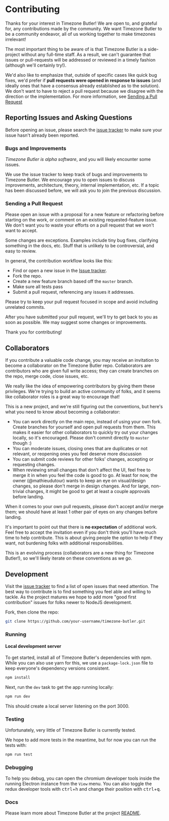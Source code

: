 # Contributing

Thanks for your interest in Timezone Butler! We are open to, and grateful for, any contributions made by the community. We want Timezone Butler to be a community endeavor, all of us working together to make timezones irrelevant!

The most important thing to be aware of is that Timezone Butler is a side-project without any full-time staff. As a result, we can't guarantee that issues or pull-requests will be addressed or reviewed in a timely fashion (although we'll certainly try!).

We'd also like to emphasize that, outside of specific cases like quick bug fixes, we'd prefer if **pull requests were opened in response to issues** (and ideally ones that have a consensus already established as to the solution). We don't want to have to reject a pull request because we disagree with the direction or the implementation. For more information, see [Sending a Pull Request](https://github.com/mathieudutour/timezone-butler/blob/master/CONTRIBUTING.md#sending-a-pull-request)

## Reporting Issues and Asking Questions

Before opening an issue, please search the [issue tracker](https://github.com/mathieudutour/timezone-butler/issues) to make sure your issue hasn't already been reported.

### Bugs and Improvements

_Timezone Butler is alpha software_, and you will likely encounter some issues.

We use the issue tracker to keep track of bugs and improvements to Timezone Butler. We encourage you to open issues to discuss improvements, architecture, theory, internal implementation, etc. If a topic has been discussed before, we will ask you to join the previous discussion.

### Sending a Pull Request

Please open an issue with a proposal for a new feature or refactoring before starting on the work, or comment on an existing requested-feature issue. We don't want you to waste your efforts on a pull request that we won't want to accept.

Some changes are exceptions. Examples include tiny bug fixes, clarifying something in the docs, etc. Stuff that is unlikely to be controversial, and easy to review.

In general, the contribution workflow looks like this:

- Find or open a new issue in the [Issue tracker](https://github.com/mathieudutour/timezone-butler/issues).
- Fork the repo.
- Create a new feature branch based off the `master` branch.
- Make sure all tests pass
- Submit a pull request, referencing any issues it addresses.

Please try to keep your pull request focused in scope and avoid including unrelated commits.

After you have submitted your pull request, we'll try to get back to you as soon as possible. We may suggest some changes or improvements.

Thank you for contributing!

## Collaborators

If you contribute a valuable code change, you may receive an invitation to become a collaborator on the Timezone Butler repo. Collaborators are contributors who are given full write access; they can create branches on the repo, merge code, close issues, etc.

We really like the idea of empowering contributors by giving them these privileges. We're trying to build an active community of folks, and it seems like collaborator roles is a great way to encourage that!

This is a new project, and we're still figuring out the conventions, but here's what you need to know about becoming a collaborator:

- You can work directly on the main repo, instead of using your own fork. Create branches for yourself and open pull requests from them. This makes it easier for other collaborators to quickly try out your changes locally, so it's encouraged. Please don't commit directly to `master` though :)
- You can moderate issues, closing ones that are duplicates or not relevant, or reopening ones you feel deserve more discussion
- You can submit code reviews for other folks' changes, accepting or requesting changes.
- When reviewing small changes that don't affect the UI, feel free to merge it in when you feel the code is good to go. At least for now, the owner (@mathieudutour) wants to keep an eye on visual/design changes, so please don't merge in design changes. And for large, non-trivial changes, it might be good to get at least a couple approvals before landing.

When it comes to your own pull requests, please don't accept and/or merge them; we should have at least 1 other pair of eyes on any changes before landing.

It's important to point out that there is **no expectation** of additional work. Feel free to accept the invitation even if you don't think you'll have much time to help contribute. This is about giving people the option to help if they want, not burdening folks with additional responsibilities.

This is an evolving process (collaborators are a new thing for Timezone Butler!), so we'll likely iterate on these conventions as we go.

## Development

Visit the [issue tracker](https://github.com/mathieudutour/timezone-butler/issues) to find a list of open issues that need attention. The best way to contribute is to find something you feel able and willing to tackle. As the project matures we hope to add more "good first contribution" issues for folks newer to NodeJS development.

Fork, then clone the repo:

```bash
git clone https://github.com/your-username/timezone-butler.git
```

### Running

#### Local development server

To get started, install all of Timezone Butler's dependencies with npm. While you can also use yarn for this, we use a `package-lock.json` file to keep everyone's dependency versions consistent.

```bash
npm install
```

Next, run the `dev` task to get the app running locally:

```bash
npm run dev
```

This should create a local server listening on the port 3000.

### Testing

Unfortunately, very little of Timezone Butler is currently tested.

We hope to add more tests in the meantime, but for now you can run the tests with:

```bash
npm run test
```

### Debugging

To help you debug, you can open the chromium developer tools inside the running Electron instance from the `View` menu. You can also toggle the redux developer tools with <kbd>ctrl</kbd>+<kbd>h</kbd> and change their position with <kbd>ctrl</kbd>+<kbd>q</kbd>.

### Docs

Please learn more about Timezone Butler at the project [README](https://github.com/mathieudutour/timezone-butler/blob/master/README.md).
